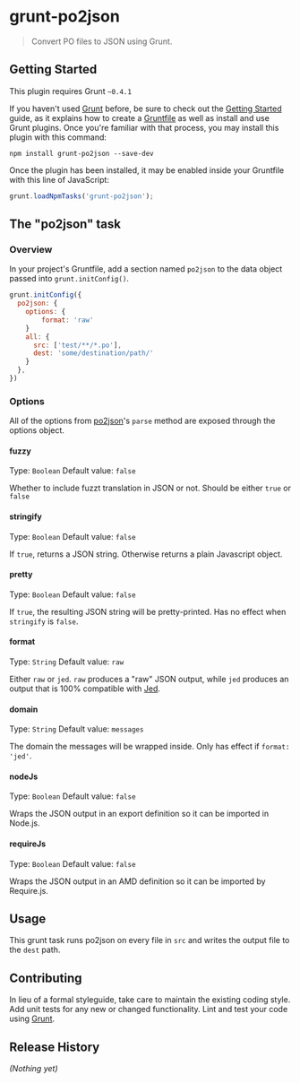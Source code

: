 # grunt-po2json

> Convert PO files to JSON using Grunt.

## Getting Started
This plugin requires Grunt `~0.4.1`

If you haven't used [Grunt](http://gruntjs.com/) before, be sure to check out the [Getting Started](http://gruntjs.com/getting-started) guide, as it explains how to create a [Gruntfile](http://gruntjs.com/sample-gruntfile) as well as install and use Grunt plugins. Once you're familiar with that process, you may install this plugin with this command:

```shell
npm install grunt-po2json --save-dev
```

Once the plugin has been installed, it may be enabled inside your Gruntfile with this line of JavaScript:

```js
grunt.loadNpmTasks('grunt-po2json');
```

## The "po2json" task

### Overview
In your project's Gruntfile, add a section named `po2json` to the data object passed into `grunt.initConfig()`.

```js
grunt.initConfig({
  po2json: {
    options: {
        format: 'raw'
    }
    all: {
      src: ['test/**/*.po'],
      dest: 'some/destination/path/'
    }
  },
})
```

### Options

All of the options from [po2json](https://github.com/mikeedwards/po2json)'s `parse` method are exposed through the options object.

#### fuzzy
Type: `Boolean`
Default value: `false`

Whether to include fuzzt translation in JSON or not. Should be either `true` or `false`

#### stringify
Type: `Boolean`
Default value: `false`

If `true`, returns a JSON string. Otherwise returns a plain Javascript object.

#### pretty
Type: `Boolean`
Default value: `false`

If `true`, the resulting JSON string will be pretty-printed. Has no effect when `stringify` is `false`.

#### format
Type: `String`
Default value: `raw`

Either `raw` or `jed`. `raw` produces a "raw" JSON output, while `jed` produces an output that is 100% compatible with [Jed](http://slexaxton.github.io/Jed/).

#### domain
Type: `String`
Default value: `messages`

The domain the messages will be wrapped inside. Only has effect if `format: 'jed'`.

#### nodeJs
Type: `Boolean`
Default value: `false`

Wraps the JSON output in an export definition so it can be imported in Node.js.

#### requireJs
Type: `Boolean`
Default value: `false`

Wraps the JSON output in an AMD definition so it can be imported by Require.js.


## Usage

This grunt task runs po2json on every file in `src` and writes the output file to the `dest` path.

## Contributing
In lieu of a formal styleguide, take care to maintain the existing coding style. Add unit tests for any new or changed functionality. Lint and test your code using [Grunt](http://gruntjs.com/).

## Release History
_(Nothing yet)_
